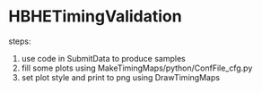 # HBHETimingValidation
steps:

1. use code in SubmitData to produce samples
2. fill some plots using MakeTimingMaps/python/ConfFile_cfg.py
3. set plot style and print to png using DrawTimingMaps

